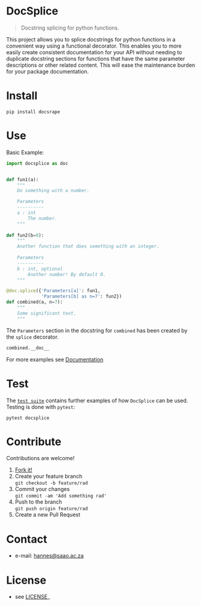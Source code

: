 # DocSplice
> Docstring splicing for python functions.

<!-- 
TODO
[![Build Status](https://travis-ci.com/astromancer/docsplice.svg?branch=master)](https://travis-ci.com/astromancer/docsplice)
[![Documentation Status](https://readthedocs.org/projects/docsplice/badge/?version=latest)](https://docsplice.readthedocs.io/en/latest/?badge=latest)
[![PyPI](https://img.shields.io/pypi/v/docsplice.svg)](https://pypi.org/project/docsplice)
[![GitHub](https://img.shields.io/github/license/astromancer/docsplice.svg?color=blue)](https://docsplice.readthedocs.io/en/latest/license.html)
 -->


This project allows you to splice docstrings for python functions in a
convenient way using a functional decorator. This enables you to more easily
create consistent documentation for your API without needing to duplicate
docstring sections for functions that have the same parameter descriptions or
other related content. This will ease the maintenance burden for your package
documentation.


# Install
  ``pip install docsrape``


# Use
Basic Example:
```python
import docsplice as doc


def fun1(a):
    """
    Do something with a number.

    Parameters
    ----------
    a : int
        The number.
    """
    
def fun2(b=0):
    """
    Another function that does something with an integer.
    
    Parameters
    ----------
    b : int, optional
        Another number! By default 0.
    """

@doc.splice({'Parameters[a]': fun1,
             'Parameters[b] as n=7': fun2}) 
def combined(a, n=7):
    """
    Some significant text.
    """
```  

The `Parameters` section in the docstring for `combined` has been created by the
`splice` decorator.
```python
combined.__doc__
```

For more examples see [Documentation]()

<!-- # Documentation -->



# Test
The [`test suite`](./tests/test_splice.py) contains further examples of how
`DocSplice` can be used.  Testing is done with `pytest`:
```
pytest docsplice
```



# Contribute
Contributions are welcome!

1. [Fork it!](https://github.com/astromancer/pyshoc/fork>)
2. Create your feature branch\
    ``git checkout -b feature/rad``
3. Commit your changes\
    ``git commit -am 'Add something rad'``
4. Push to the branch\
    ``git push origin feature/rad``
5. Create a new Pull Request


# Contact
* e-mail: hannes@saao.ac.za

<!-- ### Third party libraries
 * see [LIBRARIES](https://github.com/username/sw-name/blob/master/LIBRARIES.md) files -->

# License
* see [LICENSE](https://github.com/astromancer/pyshoc/blob/master/LICENSE.txt)_

<!-- 
# Version
This project uses a [semantic versioning](https://semver.org/) scheme. The 
latest version is
* 0.0.1
 -->